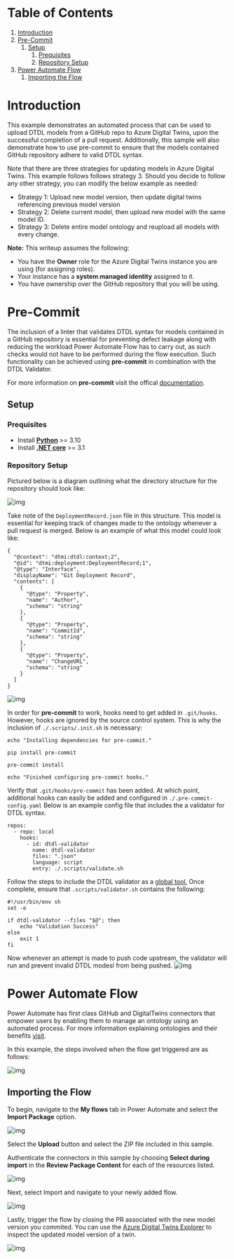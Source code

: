 
# Table of Contents

1.  [Introduction](#org96b5ea3)
2.  [Pre-Commit](#orgaba53a1)
    1.  [Setup](#org670901f)
        1.  [Prequisites](#orgac15989)
        2.  [Repository Setup](#org0486423)
3.  [Power Automate Flow](#org28a1352)
    1.  [Importing the Flow](#orge1d12d9)



<a id="org96b5ea3"></a>

# Introduction

This example demonstrates an automated process that can be used to upload DTDL models from a GitHub repo to Azure Digital Twins, upon the successful completion of a pull request. Additionally, this sample will also demonstrate how to use pre-commit to ensure that the models contained GitHub repository adhere to valid DTDL syntax.

Note that there are three strategies for updating models in Azure Digital Twins. This example follows follows strategy 3. Should you decide to follow any other strategy, you can modify the below example as needed:

-   Strategy 1: Upload new model version, then update digital twins referencing previous model version
-   Strategy 2: Delete current model, then upload new model with the same model ID.
-   Strategy 3: Delete entire model ontology and reupload all models with every change.

**Note:** This writeup assumes the following:

-   You have the **Owner** role for the Azure Digital Twins instance you are using (for assigning roles).
-   Your instance has a **system managed identity** assigned to it.
-   You have ownership over the GitHub repository that you will be using.


<a id="orgaba53a1"></a>

# Pre-Commit

The inclusion of a linter that validates DTDL syntax for models contained in a GitHub repository is essential for preventing defect leakage along with reducing the workload Power Automate Flow has to carry out, as such checks would not have to be performed during the flow execution. Such functionality can be achieved using **pre-commit** in combination with the DTDL Validator.

For more information on **pre-commit** visit the offical [documentation](https://pre-commit.com/).


<a id="org670901f"></a>

## Setup


<a id="orgac15989"></a>

### Prequisites

-   Install [**Python**](https://www.python.org/downloads/) >= 3.10
-   Install [**.NET core**](https://dotnet.microsoft.com/en-us/download) >= 3.1


<a id="org0486423"></a>

### Repository Setup

Pictured below is a diagram outlining what the directory structure for the repository should look like:

![img](images/directory-tree.png)

Take note of the `DeploymentRecord.json` file in this structure. This model is essential for keeping track of changes made to the ontology whenever a pull request is merged. Below is an example of what this model could look like:

    {
      "@context": "dtmi:dtdl:context;2",
      "@id": "dtmi:deployment:DeploymentRecord;1",
      "@type": "Interface",
      "displayName": "Git Deployment Record",
      "contents": [
        {
          "@type": "Property",
          "name": "Author",
          "schema": "string"
        },
        {
          "@type": "Property",
          "name": "CommitId",
          "schema": "string"
        },
        {
          "@type": "Property",
          "name": "ChangeURL",
          "schema": "string"
        }
      ]
    }

![img](./images/deployment_record.png)

In order for **pre-commit** to work, hooks need to get added in `.git/hooks`. However, hooks are ignored by the source control system. This is why the inclusion of `./.scripts/.init.sh` is necessary:

    echo "Installing dependencies for pre-commit."
    
    pip install pre-commit
    
    pre-commit install
    
    echo "Finished configuring pre-commit hooks."

Verify that `.git/hooks/pre-commit` has been added. At which point, additional hooks can easily be added and configured in `./.pre-commit-config.yaml` Below is an example config file that includes the a validator for DTDL syntax.

    repos:
      - repo: local
        hooks:
          - id: dtdl-validator
            name: dtdl-validator
            files: ".json"
            language: script
            entry: ./.scripts/validate.sh

Follow the steps to include the DTDL validator as a [global tool.](https://github.com/Azure-Samples/DTDL-Validator)
Once complete, ensure that `.scripts/validator.sh` contains the following:

    #!/usr/bin/env sh
    set -e
    
    if dtdl-validator --files "$@"; then
        echo "Validation Success"
    else
        exit 1
    fi

Now whenever an attempt is made to push code upstream, the validator will run and prevent invalid DTDL modesl from being pushed.
![img](./images/pre-commit.png )


<a id="org28a1352"></a>

# Power Automate Flow

Power Automate has first class GitHub and DigitalTwins connectors that empower users by enabling them to manage an ontology using an automated process. For more information explaining ontologies and their benefits [visit](https://learn.microsoft.com/en-us/azure/digital-twins/concepts-ontologies).

In this example, the steps involved when the flow get triggered are as follows:

![img](images/sequence_diagram.png)


<a id="orge1d12d9"></a>

## Importing the Flow

To begin, navigate to the **My flows** tab in Power Automate and select the **Import Package** option.

![img](./images/upload_flow.png)

Select the **Upload** button and select the ZIP file included in this sample.

Authenticate the connectors in this sample by choosing **Select during import** in the **Review Package Content** for each of the resources listed.

![img](./images/import_connections.png)

Next, select Import and navigate to your newly added flow.

![img](./images/flow.png)

Lastly, trigger the flow by closing the PR associated with the new model version you commited. You can use the [Azure Digital Twins Explorer](https://explorer.digitaltwins.azure.net/) to inspect the updated model version of a twin.

![img](./images/twin_explorer.png)

